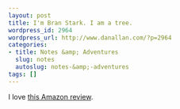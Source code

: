 ```yaml
---
layout: post
title: I'm Bran Stark. I am a tree.
wordpress_id: 2964
wordpress_url: http://www.danallan.com/?p=2964
categories:
- title: Notes &amp; Adventures
  slug: notes
  autoslug: notes-&amp;-adventures
tags: []
---
```


I love [this Amazon review](http://www.amazon.com/review/RQMHSVDEC80QE/ref=cm_cr_dp_title?ie=UTF8&ASIN=0553801473&nodeID=283155&store=books).
